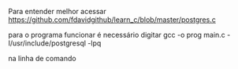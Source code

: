 Para entender melhor acessar https://github.com/fdavidgithub/learn_c/blob/master/postgres.c

para o programa funcionar é necessário digitar gcc -o prog main.c -I/usr/include/postgresql -lpq

na linha de comando 